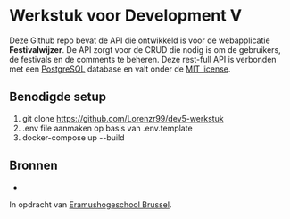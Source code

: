 # Werkstuk voor Development V
Deze Github repo bevat de API die ontwikkeld is voor de webapplicatie **Festivalwijzer**.
De API zorgt voor de CRUD die nodig is om de gebruikers, de festivals en de comments te beheren.
Deze rest-full API is verbonden met een [PostgreSQL](https://www.postgresql.org/) database en valt onder de [MIT license](https://opensource.org/licenses/MIT).

## Benodigde setup
1. git clone https://github.com/Lorenzr99/dev5-werkstuk
2. .env file aanmaken op basis van .env.template
3. docker-compose up --build

## Bronnen
- 

In opdracht van [Eramushogeschool Brussel](https://www.erasmushogeschool.be/nl).